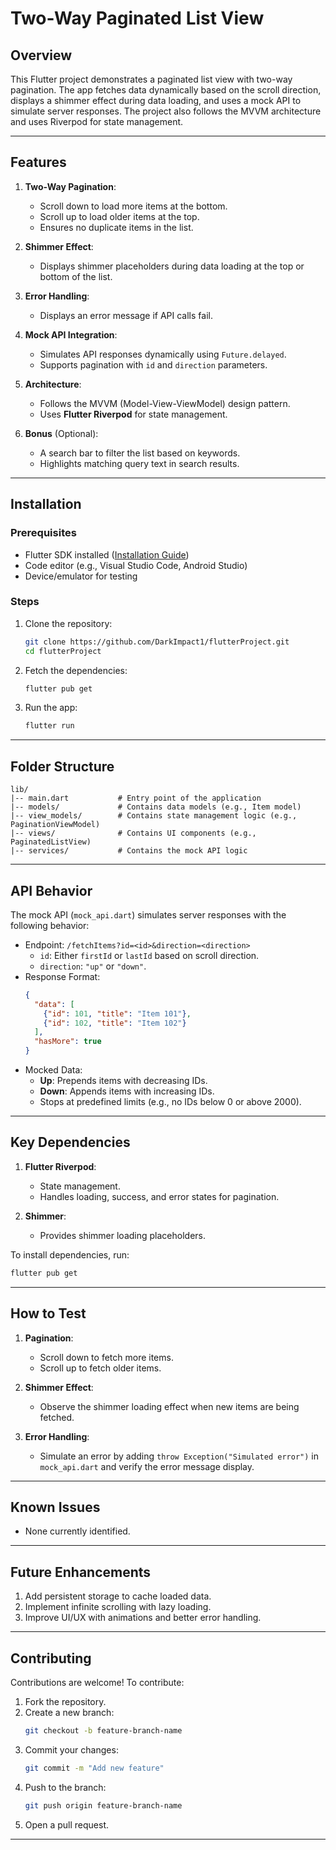 # Two-Way Paginated List View

## Overview
This Flutter project demonstrates a paginated list view with two-way pagination. The app fetches data dynamically based on the scroll direction, displays a shimmer effect during data loading, and uses a mock API to simulate server responses. The project also follows the MVVM architecture and uses Riverpod for state management.

---

## Features

1. **Two-Way Pagination**:
   - Scroll down to load more items at the bottom.
   - Scroll up to load older items at the top.
   - Ensures no duplicate items in the list.

2. **Shimmer Effect**:
   - Displays shimmer placeholders during data loading at the top or bottom of the list.

3. **Error Handling**:
   - Displays an error message if API calls fail.

4. **Mock API Integration**:
   - Simulates API responses dynamically using `Future.delayed`.
   - Supports pagination with `id` and `direction` parameters.

5. **Architecture**:
   - Follows the MVVM (Model-View-ViewModel) design pattern.
   - Uses **Flutter Riverpod** for state management.

6. **Bonus** (Optional):
   - A search bar to filter the list based on keywords.
   - Highlights matching query text in search results.

---

## Installation

### Prerequisites
- Flutter SDK installed ([Installation Guide](https://docs.flutter.dev/get-started/install))
- Code editor (e.g., Visual Studio Code, Android Studio)
- Device/emulator for testing

### Steps
1. Clone the repository:
   ```bash
   git clone https://github.com/DarkImpact1/flutterProject.git
   cd flutterProject
   ```
2. Fetch the dependencies:
   ```bash
   flutter pub get
   ```
3. Run the app:
   ```bash
   flutter run
   ```

---

## Folder Structure

```plaintext
lib/
|-- main.dart           # Entry point of the application
|-- models/             # Contains data models (e.g., Item model)
|-- view_models/        # Contains state management logic (e.g., PaginationViewModel)
|-- views/              # Contains UI components (e.g., PaginatedListView)
|-- services/           # Contains the mock API logic
```

---

## API Behavior
The mock API (`mock_api.dart`) simulates server responses with the following behavior:
- Endpoint: `/fetchItems?id=<id>&direction=<direction>`
  - `id`: Either `firstId` or `lastId` based on scroll direction.
  - `direction`: `"up"` or `"down"`.
- Response Format:
  ```json
  {
    "data": [
      {"id": 101, "title": "Item 101"},
      {"id": 102, "title": "Item 102"}
    ],
    "hasMore": true
  }
  ```
- Mocked Data:
  - **Up**: Prepends items with decreasing IDs.
  - **Down**: Appends items with increasing IDs.
  - Stops at predefined limits (e.g., no IDs below 0 or above 2000).

---

## Key Dependencies

1. **Flutter Riverpod**:
   - State management.
   - Handles loading, success, and error states for pagination.

2. **Shimmer**:
   - Provides shimmer loading placeholders.

To install dependencies, run:
```bash
flutter pub get
```

---

## How to Test

1. **Pagination**:
   - Scroll down to fetch more items.
   - Scroll up to fetch older items.

2. **Shimmer Effect**:
   - Observe the shimmer loading effect when new items are being fetched.

3. **Error Handling**:
   - Simulate an error by adding `throw Exception("Simulated error")` in `mock_api.dart` and verify the error message display.


---

## Known Issues
- None currently identified.

---

## Future Enhancements
1. Add persistent storage to cache loaded data.
2. Implement infinite scrolling with lazy loading.
3. Improve UI/UX with animations and better error handling.

---

## Contributing
Contributions are welcome! To contribute:
1. Fork the repository.
2. Create a new branch:
   ```bash
   git checkout -b feature-branch-name
   ```
3. Commit your changes:
   ```bash
   git commit -m "Add new feature"
   ```
4. Push to the branch:
   ```bash
   git push origin feature-branch-name
   ```
5. Open a pull request.

---

